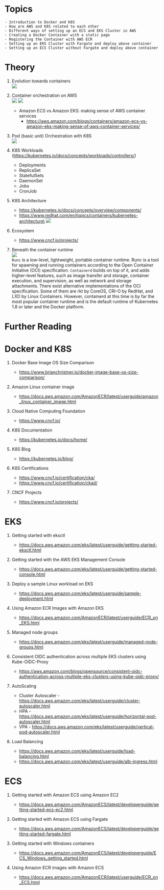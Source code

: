 # Topics

    - Introduction to Docker and K8S
    - How are AWS and K8S related to each other
    - Different ways of setting up an ECS and EKS Cluster in AWS
    - Creating a Docker Container with a static page
    - Registering the Container with AWS ECR
    - Setting up an EKS Cluster with Fargate and deploy above container
    - Setting up an ECS Cluster without Fargate and deploy above container

# Theory

1. Evolution towards containers\
![](images/evolution-towards-containers.png)

1. Container orchestration on AWS\
![](images/container-orchestration-on-aws.png)
![](images/ecs-vs-eks.png)
    - Amazon ECS vs Amazon EKS: making sense of AWS container services
        - https://aws.amazon.com/blogs/containers/amazon-ecs-vs-amazon-eks-making-sense-of-aws-container-services/

1. Pod (basic unit) Orchestration with K8S\
![](images/k8s-pod-basic-unit-Orchestration-k8s.png)

1. K8S Workloads (https://kubernetes.io/docs/concepts/workloads/controllers/)
    - Deployments
    - ReplicaSet
    - StatefulSets
    - DaemonSet
    - Jobs
    - CronJob

1. K8S Architecture
    - https://kubernetes.io/docs/concepts/overview/components/
    - https://www.redhat.com/en/topics/containers/kubernetes-architecture\
![](images/k8s-architecture.png)

1. Ecosystem
    - https://www.cncf.io/projects/

1. Beneath the container runtime\
![](images/beneath-container-runtime.png)\
`Runc` is a low-level, lightweight, portable container runtime. Runc is a tool for spawning and running containers according to the Open Container Initiative (OCI) specification. `Containerd` builds on top of it, and adds higher-level features, such as image transfer and storage, container execution, and supervision, as well as network and storage attachments. There exist alternative implementations of the OCI specification. Some of them are rkt by CoreOS, CRI-O by RedHat, and LXD by Linux Containers. However, containerd at this time is by far the most popular container runtime and is the default runtime of Kubernetes 1.8 or later and the Docker platform.

# Further Reading

# Docker and K8S

1. Docker Base Image OS Size Comparison
    - https://www.brianchristner.io/docker-image-base-os-size-comparison/

1. Amazon Linux container image
    - https://docs.aws.amazon.com/AmazonECR/latest/userguide/amazon_linux_container_image.html

1. Cloud Native Computing Foundation
    - https://www.cncf.io/

1. K8S Documentation
    - https://kubernetes.io/docs/home/

1. K8S Blog
    - https://kubernetes.io/blog/

1. K8S Certifications
    - https://www.cncf.io/certification/cka/
    - https://www.cncf.io/certification/ckad/

1. CNCF Projects
    - https://www.cncf.io/projects/

# EKS

1. Getting started with eksctl
    - https://docs.aws.amazon.com/eks/latest/userguide/getting-started-eksctl.html

1. Getting started with the AWS EKS Management Console
    - https://docs.aws.amazon.com/eks/latest/userguide/getting-started-console.html

1. Deploy a sample Linux workload on EKS
    - https://docs.aws.amazon.com/eks/latest/userguide/sample-deployment.html

1. Using Amazon ECR Images with Amazon EKS
    - https://docs.aws.amazon.com/AmazonECR/latest/userguide/ECR_on_EKS.html

1. Managed node groups
    - https://docs.aws.amazon.com/eks/latest/userguide/managed-node-groups.html

1. Consistent OIDC authentication across multiple EKS clusters using Kube-OIDC-Proxy
    - https://aws.amazon.com/blogs/opensource/consistent-oidc-authentication-across-multiple-eks-clusters-using-kube-oidc-proxy/

1. AutoScaling
    - Cluster Autoscaler - https://docs.aws.amazon.com/eks/latest/userguide/cluster-autoscaler.html
    - HPA - https://docs.aws.amazon.com/eks/latest/userguide/horizontal-pod-autoscaler.html
    - VPA - https://docs.aws.amazon.com/eks/latest/userguide/vertical-pod-autoscaler.html

1. Load Balancing
    - https://docs.aws.amazon.com/eks/latest/userguide/load-balancing.html
    - https://docs.aws.amazon.com/eks/latest/userguide/alb-ingress.html

# ECS

1. Getting started with Amazon ECS using Amazon EC2
    - https://docs.aws.amazon.com/AmazonECS/latest/developerguide/getting-started-ecs-ec2.html

1. Getting started with Amazon ECS using Fargate
    - https://docs.aws.amazon.com/AmazonECS/latest/developerguide/getting-started-fargate.html

1. Getting started with Windows containers
    - https://docs.aws.amazon.com/AmazonECS/latest/developerguide/ECS_Windows_getting_started.html

1. Using Amazon ECR images with Amazon ECS
    - https://docs.aws.amazon.com/AmazonECR/latest/userguide/ECR_on_ECS.html